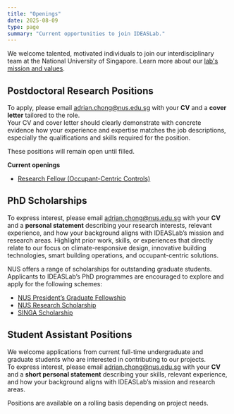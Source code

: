 ```yaml
---
title: "Openings"
date: 2025-08-09
type: page
summary: "Current opportunities to join IDEASLab."
---
```


We welcome talented, motivated individuals to join our interdisciplinary team at the National University of Singapore. Learn more about our [lab's mission and values](/about/).

## Postdoctoral Research Positions
To apply, please email [adrian.chong@nus.edu.sg](mailto:adrian.chong@nus.edu.sg) with your **CV** and a **cover letter** tailored to the role.  
Your CV and cover letter should clearly demonstrate with concrete evidence how your experience and expertise matches the job descriptions, especially the qualifications and skills required for the position. 

These positions will remain open until filled.

**Current openings**
- [Research Fellow (Occupant-Centric Controls)](./2025_NUS_RF_Occupant_Centric_Controls.pdf)


## PhD Scholarships
To express interest, please email [adrian.chong@nus.edu.sg](mailto:adrian.chong@nus.edu.sg) with your **CV** and a **personal statement** describing your research interests, relevant experience, and how your background aligns with IDEASLab’s mission and research areas. Highlight prior work, skills, or experiences that directly relate to our focus on climate-responsive design, innovative building technologies, smart building operations, and occupant-centric solutions.

NUS offers a range of scholarships for outstanding graduate students. Applicants to IDEASLab’s PhD programmes are encouraged to explore and apply for the following schemes:

- [NUS President’s Graduate Fellowship](https://nusgs.nus.edu.sg/scholarships/presidents-graduate-fellowship/)  
- [NUS Research Scholarship](https://nusgs.nus.edu.sg/scholarships/nus-research-scholarship/)  
- [SINGA Scholarship](https://nusgs.nus.edu.sg/scholarships/nus-singa-scholarship/)  


## Student Assistant Positions
We welcome applications from current full-time undergraduate and graduate students who are interested in contributing to our projects.  
To express interest, please email [adrian.chong@nus.edu.sg](mailto:adrian.chong@nus.edu.sg) with your **CV** and a **short personal statement** describing your skills, relevant experience, and how your background aligns with IDEASLab’s mission and research areas.  

Positions are available on a rolling basis depending on project needs.



